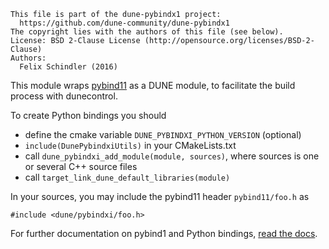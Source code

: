 ```
This file is part of the dune-pybindx1 project:
  https://github.com/dune-community/dune-pybindx1
The copyright lies with the authors of this file (see below).
License: BSD 2-Clause License (http://opensource.org/licenses/BSD-2-Clause)
Authors:
  Felix Schindler (2016)
```

This module wraps [pybind11](https://github.com/pybind/pybind11) as a
DUNE module, to facilitate the build process with dunecontrol.

To create Python bindings you should

* define the cmake variable `DUNE_PYBINDXI_PYTHON_VERSION` (optional)
* `include(DunePybindxiUtils)` in your CMakeLists.txt
* call `dune_pybindxi_add_module(module, sources)`, where sources is one or several C++
  source files
* call `target_link_dune_default_libraries(module)`

In your sources, you may include the pybind11 header `pybind11/foo.h` as
```
#include <dune/pybindxi/foo.h>
```

For further documentation on pybind1 and Python bindings,
[read the docs](http://pybind11.readthedocs.io/en/latest/).


